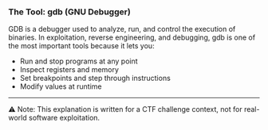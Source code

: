 ### The Tool: gdb (GNU Debugger)

GDB is a debugger used to analyze, run, and control the execution of binaries. In exploitation, reverse engineering, and debugging, gdb is one of the most important tools because it lets you:

- Run and stop programs at any point
- Inspect registers and memory
- Set breakpoints and step through instructions
- Modify values at runtime
_________
⚠️ Note: This explanation is written for a CTF challenge context, not for real-world software exploitation.
